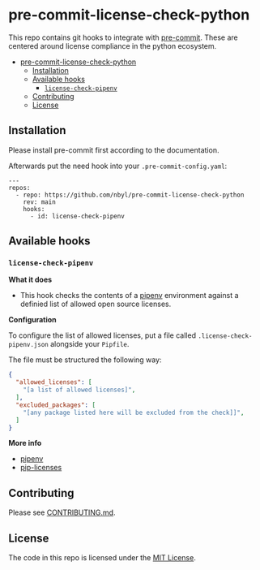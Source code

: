 # pre-commit-license-check-python

This repo contains git hooks to integrate with [pre-commit](http://pre-commit.com). These are centered around license
compliance in the python ecosystem.


<!--TOC-->

- [pre-commit-license-check-python](#pre-commit-license-check-python)
  - [Installation](#installation)
  - [Available hooks](#available-hooks)
    - [`license-check-pipenv`](#license-check-pipenv)
  - [Contributing](#contributing)
  - [License](#license)

<!--TOC-->

## Installation

Please install pre-commit first according to the documentation.

Afterwards put the need hook into your `.pre-commit-config.yaml`:

```
---
repos:
  - repo: https://github.com/nbyl/pre-commit-license-check-python
    rev: main
    hooks:
      - id: license-check-pipenv
```

## Available hooks

### `license-check-pipenv`

**What it does**

* This hook checks the contents of a [pipenv](https://pypi.org/project/pipenv/) environment against a definied list of allowed open source licenses.

**Configuration**

To configure the list of allowed licenses, put a file called `.license-check-pipenv.json` alongside your `Pipfile`.

The file must be structured the following way:

```json
{
  "allowed_licenses": [
    "[a list of allowed licenses]",
  ],
  "excluded_packages": [
    "[any package listed here will be excluded from the check]]",
  ]
}
```

**More info**

* [pipenv](https://pypi.org/project/pipenv/)
* [pip-licenses](https://pypi.org/project/pip-licenses/)


## Contributing

Please see [CONTRIBUTING.md](CONTRIBUTING.md).

## License

The code in this repo is licensed under the [MIT License](LICENSE).

